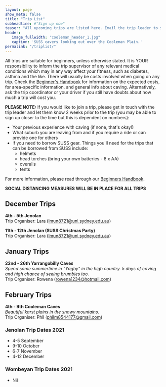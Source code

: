 ```yaml
---
layout: page
show_meta: false
title: "Trip List"
subheadline: #"Sign up now"
teaser: "All upcoming trips are listed here. Email the trip leader to sign up."
header:
   image_fullwidth: "cooleman_header_1.jpg"
   caption: 'SUSS cavers looking out over the Cooleman Plain.'
permalink: "/triplist/"
---
```


<!-- To Do convert this to auto genarage from a yaml file -->

All trips are suitable for beginners, unless otherwise stated.  It is YOUR responsibility to inform the trip supervisor of any relevant medical
conditions which may in any way affect your fitness, such as diabetes,
asthma and the like. There will usually be costs involved when going on any trip. Check the <a href="/assets/handbook.pdf">Beginner's Handbook</a>
for information on the expected costs, for area-specific information, and general info about caving. Alternatively, ask the trip coordinator or your driver
if you still have doubts about how much a trip will cost you.

**PLEASE NOTE:**
If you would like to join a trip, please get in touch with the trip leader and let them know 2 weeks prior to the trip (you may be able to sign up closer to the time but this is dependent on numbers):

-   Your previous experience with caving (if none, that's okay!)
-   What suburb you are leaving from and if you require a ride or can provide one for others
-   If you need to borrow SUSS gear. Things you'll need for the trips that can be borrowed from SUSS include:
    -   helmets
    -   head torches (bring your own batteries - 8 x AA)
    -   overalls
    -   tents

For more information, please read through our [Beginners Handbook](/assets/handbook.pdf).

**SOCIAL DISTANCING MEASURES WILL BE IN PLACE FOR ALL TRIPS**

## December Trips 

**4th - 5th Jenolan**  
Trip Organiser: Lara (lmun8721@uni.sydney.edu.au) 

**11th - 12th Jenolan (SUSS Christmas Party)**  
Trip Organiser: Lara (lmun8721@uni.sydney.edu.au) 

## January Trips 

**22nd - 26th Yarrangobilly Caves**  
*Spend some summertime in "Yagby" in the high country. 5 days of caving and high chance of seeing brumbies too.*  
Trip Organiser: Rowena (rowena1234@hotmail.com) 

## February Trips 

**4th - 9th Cooleman Caves**  
*Beautiful karst plains in the snowy mountains.*  
Trip Organiser: Phil (philm8544177@gmail.com) 

### Jenolan Trip Dates 2021  

- 4-5 September
- 9-10 October
- 6-7 November
- 4-12 December

### Wombeyan Trip Dates 2021

- Nil
